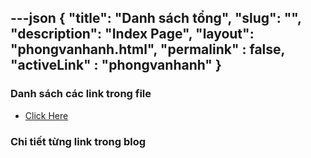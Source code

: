 ---json
{
    "title": "Danh sách tổng",
    "slug": "",
    "description": "Index Page",
    "layout": "phongvanhanh.html",
    "permalink" : false,
    "activeLink" : "phongvanhanh"
}
---

### Danh sách các link trong file
- [Click Here](./blog-list.html)

### Chi tiết từng link trong blog